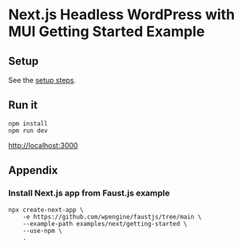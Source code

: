 # Next.js Headless WordPress with MUI Getting Started Example

## Setup

See the [setup steps](https://github.com/wpengine/faustjs#quick-start).

## Run it

```shell
npm install
npm run dev
```

[http://localhost:3000](http://localhost:3000)

## Appendix

### Install Next.js app from Faust.js example

```shell
npx create-next-app \
    -e https://github.com/wpengine/faustjs/tree/main \
    --example-path examples/next/getting-started \
    --use-npm \
    .
```
